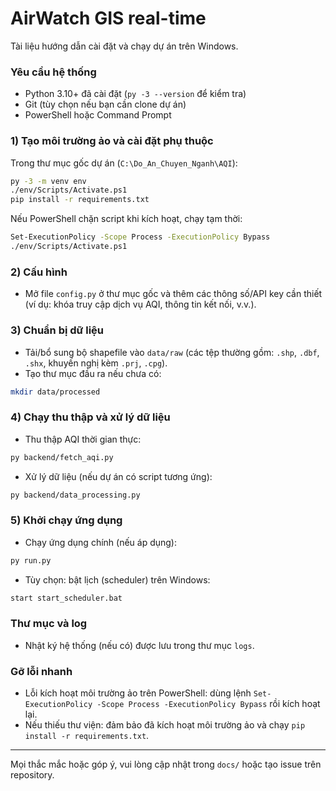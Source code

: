 # AirWatch GIS real-time

Tài liệu hướng dẫn cài đặt và chạy dự án trên Windows.

### Yêu cầu hệ thống
- Python 3.10+ đã cài đặt (`py -3 --version` để kiểm tra)
- Git (tùy chọn nếu bạn cần clone dự án)
- PowerShell hoặc Command Prompt

### 1) Tạo môi trường ảo và cài đặt phụ thuộc
Trong thư mục gốc dự án (`C:\Do_An_Chuyen_Nganh\AQI`):

```bash
py -3 -m venv env
./env/Scripts/Activate.ps1
pip install -r requirements.txt
```

Nếu PowerShell chặn script khi kích hoạt, chạy tạm thời:

```bash
Set-ExecutionPolicy -Scope Process -ExecutionPolicy Bypass
./env/Scripts/Activate.ps1
```

### 2) Cấu hình
- Mở file `config.py` ở thư mục gốc và thêm các thông số/API key cần thiết (ví dụ: khóa truy cập dịch vụ AQI, thông tin kết nối, v.v.).

### 3) Chuẩn bị dữ liệu
- Tải/bổ sung bộ shapefile vào `data/raw` (các tệp thường gồm: `.shp`, `.dbf`, `.shx`, khuyến nghị kèm `.prj`, `.cpg`).
- Tạo thư mục đầu ra nếu chưa có:

```bash
mkdir data/processed
```

### 4) Chạy thu thập và xử lý dữ liệu
- Thu thập AQI thời gian thực:

```bash
py backend/fetch_aqi.py
```

- Xử lý dữ liệu (nếu dự án có script tương ứng):

```bash
py backend/data_processing.py
```

### 5) Khởi chạy ứng dụng
- Chạy ứng dụng chính (nếu áp dụng):

```bash
py run.py
```

- Tùy chọn: bật lịch (scheduler) trên Windows:

```bash
start start_scheduler.bat
```

### Thư mục và log
- Nhật ký hệ thống (nếu có) được lưu trong thư mục `logs`.

### Gỡ lỗi nhanh
- Lỗi kích hoạt môi trường ảo trên PowerShell: dùng lệnh `Set-ExecutionPolicy -Scope Process -ExecutionPolicy Bypass` rồi kích hoạt lại.
- Nếu thiếu thư viện: đảm bảo đã kích hoạt môi trường ảo và chạy `pip install -r requirements.txt`.

---
Mọi thắc mắc hoặc góp ý, vui lòng cập nhật trong `docs/` hoặc tạo issue trên repository.
